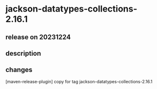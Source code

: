 # jackson-datatypes-collections-2.16.1

## release on 20231224

## description

## changes

[maven-release-plugin] copy for tag jackson-datatypes-collections-2.16.1

